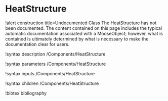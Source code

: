 <!-- MOOSE Documentation Stub: Remove this when content is added. -->

# HeatStructure

!alert construction title=Undocumented Class
The HeatStructure has not been documented. The content contained on this page includes the
typical automatic documentation associated with a MooseObject; however, what is contained is
ultimately determined by what is necessary to make the documentation clear for users.

!syntax description /Components/HeatStructure

!syntax parameters /Components/HeatStructure

!syntax inputs /Components/HeatStructure

!syntax children /Components/HeatStructure

!bibtex bibliography
